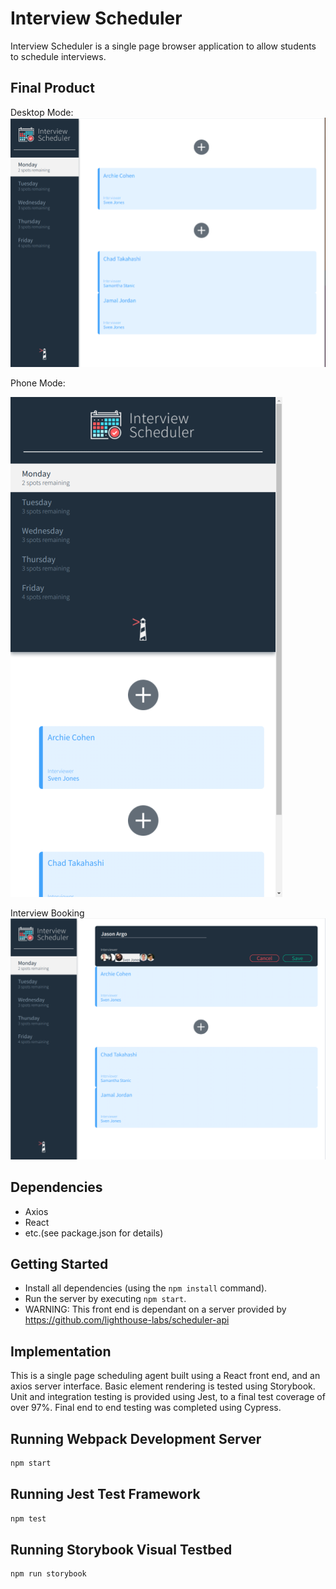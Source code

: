 # Interview Scheduler

Interview Scheduler is a single page browser application to allow students to schedule interviews.

## Final Product

Desktop Mode:
!["Desktop Mode"](https://github.com/Ian-c-cameron/scheduler/blob/master/docs/desktop.png?raw=true)

Phone Mode:

!["Tablet Mode"](https://github.com/Ian-c-cameron/scheduler/blob/master/docs/phone.png?raw=true)

Interview Booking
!["Interview Booking"](https://github.com/Ian-c-cameron/scheduler/blob/master/docs/booking.png?raw=true)


## Dependencies

- Axios
- React
- etc.(see package.json for details)

## Getting Started

- Install all dependencies (using the `npm install` command).
- Run the server by executing `npm start`.
- WARNING: This front end is dependant on a server provided by https://github.com/lighthouse-labs/scheduler-api

## Implementation

This is a single page scheduling agent built using a React front end, and an axios server interface.  Basic element rendering is tested using Storybook.  Unit and integration testing is provided using Jest, to a final test coverage of over 97%.  Final end to end testing was completed using Cypress.

## Running Webpack Development Server

```sh
npm start
```

## Running Jest Test Framework

```sh
npm test
```

## Running Storybook Visual Testbed

```sh
npm run storybook
```
